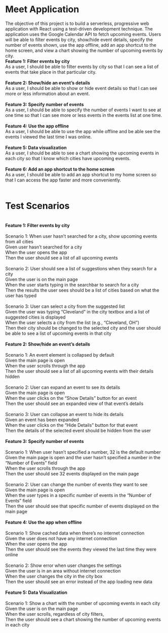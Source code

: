 # Meet Application

The objective of this project is to build a serverless, progressive web application with React using a test-driven development technique. The application uses the Google Calendar API to fetch upcoming events. Users will be able to filter events by city, show/hide event details, specify the number of events shown, use the app offline, add an app shortcut to the home screen, and view a chart showing the number of upcoming events by city. 
<br/>
<b>Feature 1: Filter events by city</b>
<br/>
As a user, I should be able to filter events by city so that I can see a list of events that take place in that particular city.
<br/>
<br/>
<b>Feature 2: Show/hide an event’s details</b>
<br/>
As a user, I should be able to show or hide event details so that I can see more or less information about an event. 
<br/>
<br/>
<b>Feature 3: Specify number of events</b>
<br/>
As a user, I should be able to specify the number of events I want to see at one time so that I can see more or less events in the events list at one time. 
<br/>
<br/>
<b>Feature 4: Use the app offline</b>
<br/>
As a user, I should be able to use the app while offline and be able see the events I viewed the last time I was online. 
<br/>
<br/>
<b>Feature 5: Data visualization</b>
<br/>
As a user, I should be able to see a chart showing the upcoming events in each city so that I know which cities have upcoming events. 
<br/>
<br/>
<b>Feature 6: Add an app shortcut to the home screen</b>
<br/>
As a user, I should be able to add an app shortcut to my home screen so that I can access the app faster and more conveniently. 
<br/>
<br/>
# Test Scenarios
<br/>
<b>Feature 1: Filter events by city</b>
<br/>
<br/>
Scenario 1: When user hasn’t searched for a city, show upcoming events from all cities
<br/>
Given user hasn’t searched for a city
<br/>
When the user opens the app
<br/>
Then the user should see a list of all upcoming events
<br/>
<br/>
Scenario 2: User should see a list of suggestions when they search for a city
<br/>
Given the user is on the main page
<br/>
When the user starts typing in the searchbar to search for a city
<br/>
Then the results the user sees should be a list of cities based on what the user has typed
<br/>
<br/>
Scenario 3: User can select a city from the suggested list
<br/>
Given the user was typing “Cleveland” in the city textbox and a list of suggested cities is displayed
<br/>
When the user selects a city from the list (e.g., “Cleveland, OH”)
<br/>
Then their city should be changed to the selected city and the user should be able to see a list of upcoming events in that city 
<br/>
<br/>
<b>Feature 2: Show/hide an event’s details</b>
<br/>
<br/>
Scenario 1: An event element is collapsed by default 
<br/>
Given the main page is open
<br/>
When the user scrolls through the app
<br/>
Then the user should see a list of all upcoming events with their details hidden
<br/>
<br/>
Scenario 2: User can expand an event to see its details
<br/>
Given the main page is open
<br/>
When the user clicks on the “Show Details” button for an event
<br/>
Then the user should see an expanded view of that event’s details
<br/>
<br/>
Scenario 3: User can collapse an event to hide its details
<br/>
Given an event has been expanded
<br/>
When the user clicks on the “Hide Details” button for that event 
<br/>
Then the details of the selected event should be hidden from the user
<br/>
<br/>
<b>Feature 3: Specify number of events</b>
<br/>
<br/>
Scenario 1: When user hasn’t specified a number, 32 is the default number 
<br/>
Given the main page is open and the user hasn’t specified a number in the “Number of Events” field
<br/>
When the user scrolls through the app
<br/>
Then the user should see 32 events displayed on the main page
<br/>
<br/>
Scenario 2: User can change the number of events they want to see
<br/>
Given the main page is open
<br/>
When the user types in a specific number of events in the “Number of Events” field
<br/>
Then the user should see that specific number of events displayed on the main page 
<br/>
<br/>
<b>Feature 4: Use the app when offline</b>
<br/>
<br/>
Scenario 1: Show cached data when there’s no internet connection
<br/>
Given the user does not have any internet connection
<br/>
When the user opens the app
<br/>
Then the user should see the events they viewed the last time they were online
<br/>
<br/>
Scenario 2: Show error when user changes the settings 
<br/>
Given the user is in an area without internet connection
<br/>
When the user changes the city in the city box
<br/>
Then the user should see an error instead of the app loading new data
<br/>
<br/>
<b>Feature 5: Data Visualization</b>
<br/>
<br/>
Scenario 1: Show a chart with the number of upcoming events in each city
<br/>
Given the user is on the main page
<br/>
When the user scrolls, regardless of city filters,
<br/>
Then the user should see a chart showing the number of upcoming events in each city 
<br/>
<br/>
